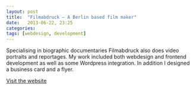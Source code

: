 ```yaml
---
layout: post
title:  "Filmabdruck – A Berlin based film maker"
date:   2013-06-22, 23:25
categories:
tags: [webdesign, development]
---
```


Specialising in biographic documentaries Filmabdruck also does video portraits and reportages. My work included both webdesign and frontend development as well as some Wordpress integration. In addition I designed a business card and a flyer.

[Visit the website](http://filmabdruck.de)
